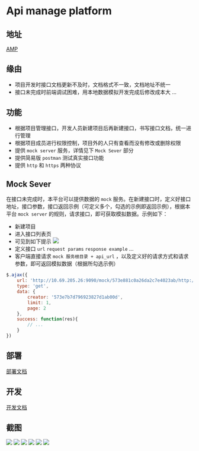 Api manage platform
============================

## 地址

[AMP](http://amp.luoyefe.com/)

## 缘由

* 项目开发时接口文档更新不及时，文档格式不一致，文档地址不统一
* 接口未完成时前端调试困难，用本地数据模拟开发完成后修改成本大
...

## 功能

* 根据项目管理接口，开发人员新建项目后再新建接口，书写接口文档，统一进行管理
* 根据项目成员进行权限控制，项目外的人只有查看而没有修改或删除权限
* 提供 `mock server` 服务，详情见下 `Mock Sever` 部分
* 提供简易版 `postman` 测试真实接口功能
* 提供 `http` 和 `https` 两种协议

## Mock Sever

在接口未完成时，本平台可以提供数据的 `mock` 服务。在新建接口时，定义好接口地址，接口参数，接口返回示例（可定义多个，勾选的示例即返回示例），根据本平台 `mock server` 的规则，请求接口，即可获取模拟数据。示例如下：

* 新建项目
* 进入接口列表页
* 可见到如下提示
![](./doc/static/1.png)
* 定义接口 `url` `request params` `response example` ...
* 客户端直接请求 `mock 服务根目录 + api_url` ，以及定义好的请求方式和请求参数，即可返回模拟数据（根据所勾选示例）

```js
$.ajax({
	url: 'http://10.69.205.26:9090/mock/573e881c0a26da2c7e4023ab/http://10.69.205.26:9090/api/projects'
	type: 'get',
	data: {
		creator: '573e7b7d796923827d1ab00d',
		limit: 1,
		page: 2
	},
	success: function(res){
		// ...
	}
})
```

## 部署

[部署文档](./doc/deploy.md)

## 开发

[开发文档](./doc/develop.md)

## 截图

![](./doc/static/2.png)
![](./doc/static/3.png)
![](./doc/static/4.png)
![](./doc/static/5.png)
![](./doc/static/6.png)
![](./doc/static/7.png)
